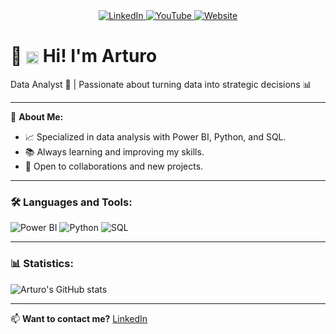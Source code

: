 <div align="center">
   <a href="https://www.linkedin.com">
      <img src="https://img.shields.io/badge/-LinkedIn-0077B5?style=flat&logo=LinkedIn&logoColor=white" alt="LinkedIn" />
   </a>
   <a href="https://www.youtube.com">
      <img src="https://img.shields.io/badge/-YouTube-FF0000?style=flat&logo=YouTube&logoColor=white" alt="YouTube" />
   </a>
   <a href="https://www.tupagina.com">
      <img src="https://img.shields.io/badge/-Website-28A745?style=flat&logo=Google%20Chrome&logoColor=white" alt="Website" />
   </a>
</div>

# 👋 <img src="https://images.emojiterra.com/google/noto-emoji/animated-emoji/1f44b-1f3fb.gif" alt="Waving Hand" width="20" style="vertical-align: middle;" /> Hi! I'm Arturo
Data Analyst 💼 | Passionate about turning data into strategic decisions 📊

---

🌟 **About Me:**
- 📈 Specialized in data analysis with Power BI, Python, and SQL.
- 📚 Always learning and improving my skills.
- 🤝 Open to collaborations and new projects.

---

### 🛠️ Languages and Tools:
![Power BI](https://img.shields.io/badge/-PowerBI-F2C811?style=flat&logo=Power%20BI&logoColor=white)
![Python](https://img.shields.io/badge/-Python-3776AB?style=flat&logo=Python&logoColor=white)
![SQL](https://img.shields.io/badge/-SQL-CC2927?style=flat&logo=Microsoft%20SQL%20Server&logoColor=white)

---

### 📊 Statistics:
![Arturo's GitHub stats](https://github-readme-stats.vercel.app/api?username=arturo22isla&show_icons=true&theme=radical)

---

📫 **Want to contact me?** [LinkedIn](https://www.linkedin.com) <!-- | [Website](https://www.tupagina.com) -->
